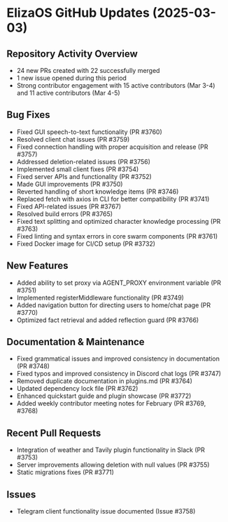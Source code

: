 # ElizaOS GitHub Updates (2025-03-03)

## Repository Activity Overview
- 24 new PRs created with 22 successfully merged
- 1 new issue opened during this period
- Strong contributor engagement with 15 active contributors (Mar 3-4) and 11 active contributors (Mar 4-5)

## Bug Fixes
- Fixed GUI speech-to-text functionality (PR #3760)
- Resolved client chat issues (PR #3759)
- Fixed connection handling with proper acquisition and release (PR #3757)
- Addressed deletion-related issues (PR #3756)
- Implemented small client fixes (PR #3754)
- Fixed server APIs and functionality (PR #3752)
- Made GUI improvements (PR #3750)
- Reverted handling of short knowledge items (PR #3746)
- Replaced fetch with axios in CLI for better compatibility (PR #3741)
- Fixed API-related issues (PR #3767)
- Resolved build errors (PR #3765)
- Fixed text splitting and optimized character knowledge processing (PR #3763)
- Fixed linting and syntax errors in core swarm components (PR #3761)
- Fixed Docker image for CI/CD setup (PR #3732)

## New Features
- Added ability to set proxy via AGENT_PROXY environment variable (PR #3751)
- Implemented registerMiddleware functionality (PR #3749)
- Added navigation button for directing users to home/chat page (PR #3770)
- Optimized fact retrieval and added reflection guard (PR #3766)

## Documentation & Maintenance
- Fixed grammatical issues and improved consistency in documentation (PR #3748)
- Fixed typos and improved consistency in Discord chat logs (PR #3747)
- Removed duplicate documentation in plugins.md (PR #3764)
- Updated dependency lock file (PR #3762)
- Enhanced quickstart guide and plugin showcase (PR #3772)
- Added weekly contributor meeting notes for February (PR #3769, #3768)

## Recent Pull Requests
- Integration of weather and Tavily plugin functionality in Slack (PR #3753)
- Server improvements allowing deletion with null values (PR #3755)
- Static migrations fixes (PR #3771)

## Issues
- Telegram client functionality issue documented (Issue #3758)
